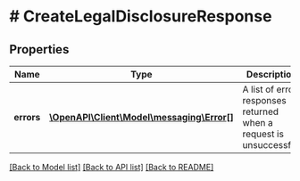 # # CreateLegalDisclosureResponse

## Properties

Name | Type | Description | Notes
------------ | ------------- | ------------- | -------------
**errors** | [**\OpenAPI\Client\Model\messaging\Error[]**](Error.md) | A list of error responses returned when a request is unsuccessful. | [optional]

[[Back to Model list]](../../README.md#models) [[Back to API list]](../../README.md#endpoints) [[Back to README]](../../README.md)

